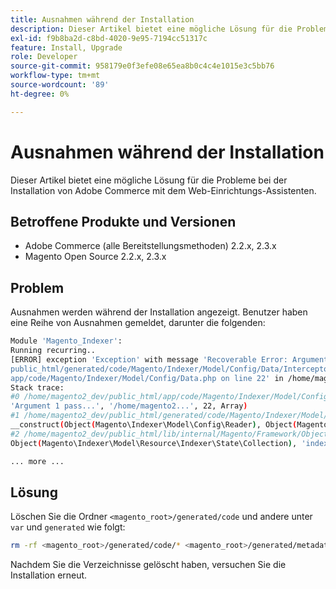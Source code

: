 ```yaml
---
title: Ausnahmen während der Installation
description: Dieser Artikel bietet eine mögliche Lösung für die Probleme bei der Installation von Adobe Commerce mit dem Web-Einrichtungs-Assistenten.
exl-id: f9b8ba2d-c8bd-4020-9e95-7194cc51317c
feature: Install, Upgrade
role: Developer
source-git-commit: 958179e0f3efe08e65ea8b0c4c4e1015e3c5bb76
workflow-type: tm+mt
source-wordcount: '89'
ht-degree: 0%

---
```


# Ausnahmen während der Installation

Dieser Artikel bietet eine mögliche Lösung für die Probleme bei der Installation von Adobe Commerce mit dem Web-Einrichtungs-Assistenten.

## Betroffene Produkte und Versionen

* Adobe Commerce (alle Bereitstellungsmethoden) 2.2.x, 2.3.x
* Magento Open Source 2.2.x, 2.3.x

## Problem

Ausnahmen werden während der Installation angezeigt. Benutzer haben eine Reihe von Ausnahmen gemeldet, darunter die folgenden:

```bash
Module 'Magento_Indexer':
Running recurring..
[ERROR] exception 'Exception' with message 'Recoverable Error: Argument 1 passed to Magento\Indexer\Model\Config\Data::__construct() must be an instance of Magento\Framework\Indexer\Config\Reader, instance of Magento\Indexer\Model\Config\Reader given, called in /home/magento2_dev/
public_html/generated/code/Magento/Indexer/Model/Config/Data/Interceptor.php on line 14 and defined in /home/magento2_dev/public_html/
app/code/Magento/Indexer/Model/Config/Data.php on line 22' in /home/magento2_dev/public_html/lib/internal/Magento/Framework/App/ErrorHandler.php:67
Stack trace:
#0 /home/magento2_dev/public_html/app/code/Magento/Indexer/Model/Config/Data.php(22): Magento\Framework\App\ErrorHandler->handler(4096,
'Argument 1 pass...', '/home/magento2...', 22, Array)
#1 /home/magento2_dev/public_html/generated/code/Magento/Indexer/Model/Config/Data/Interceptor.php(14): Magento\Indexer\Model\Config\Data->
__construct(Object(Magento\Indexer\Model\Config\Reader), Object(Magento\Framework\App\Cache\Type\Config), Object(Magento\Indexer\Model\Resource\Indexer\State\Collection), 'indexer_config')
#2 /home/magento2_dev/public_html/lib/internal/Magento/Framework/ObjectManager/Factory/AbstractFactory.php(103): Magento\Indexer\Model\Config\Data\Interceptor->__construct(Object(Magento\Indexer\Model\Config\Reader), Object(Magento\Framework\App\Cache\Type\Config),
Object(Magento\Indexer\Model\Resource\Indexer\State\Collection), 'indexer_config')

... more ...
```

## Lösung

Löschen Sie die Ordner `<magento_root>/generated/code` und andere unter `var` und `generated` wie folgt:

```bash
rm -rf <magento_root>/generated/code/* <magento_root>/generated/metadata/* <magento_root>/var/cache/*
```

Nachdem Sie die Verzeichnisse gelöscht haben, versuchen Sie die Installation erneut.

